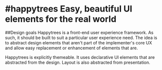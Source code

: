 #happytrees
Easy, beautiful UI elements for the real world
==========

##Design goals
Happytrees is a front-end user experience framework. As such, it should be 
built to suit a particular user experience need. The idea is to abstract 
design elements that aren't part of the implementer's core UX and allow easy 
replacement or enhancement of elements that are.

Happytrees is explicitly themeable. It uses declarative UI elements that are 
abstracted from the design. Layout is also abstracted from presentation.